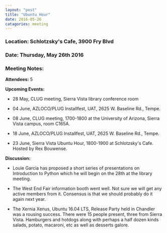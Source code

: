 ```yaml
---
layout: "post"
title: "Ubuntu Hour"
date: 2016-05-26
catagories: meeting
---
```


### Location: Schlotzsky's Cafe, 3900 Fry Blvd

### Date: Thursday, May 26th 2016

### Meeting Notes:

**Attendees:** 5

**Upcoming Events:**

 * 28 May, CLUG meeting, Sierra Vista library conference room
 
 * 04 June, AZLOCO/PLUG Installfest, UAT, 2625 W. Baseline Rd., Tempe.
 
 * 08 June,  CLUG meeting, 1700-1800 at the University of Arizona, Sierra Vista campus, room C165A.
 
 * 18 June,  AZLOCO/PLUG Installfest, UAT, 2625 W. Baseline Rd., Tempe.

 * 23 June,  Sierra Vista Ubuntu Hour, 1800-1900 at Schlotzsky's Cafe.  Hosted by Rex Bouwense.

**Discussion:**

 * Louie Garcia has proposed a short series of presentations on Introduction to Python which he will begin on the 28th at the library meeting.
 
 * The West End Fair information booth went well.  Not sure we will get any active members from it.  Consensus is that we should probably do it again next year.

 * The Xernia Xenus, Ubuntu 16.04 LTS, Release Party held in Chandler was a rousing success.  There were 15 people present, three from Sierra Vista.  Hamburgers and hotdogs along with perhaps a half dozen kinds salads, potato, macaroni, etc as well as desserts galore.
